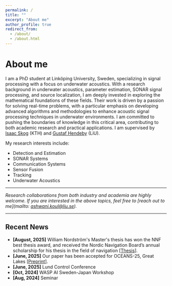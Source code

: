 ```yaml
---
permalink: /
title: ""
excerpt: "About me"
author_profile: true
redirect_from: 
  - /about/
  - /about.html
---
```

# <i class="fa fa-cog fa-fw"></i> About me #
I am a PhD student at Linköping University, Sweden, specializing in signal processing with a focus on underwater acoustics. With a research background in underwater acoustics, parameter estimation, SONAR signal processing, and source localization, I am deeply invested in exploring the mathematical foundations of these fields. Their work is driven by a passion for solving real-time problems, with a particular emphasis on developing advanced algorithms and methodologies to enhance acoustic signal processing techniques in underwater environments. I am committed to pushing the boundaries of knowledge in this critical area, contributing to both academic research and practical applications. I am supervised by [Isaac Skog](https://www.kth.se/profile/skog?l=sv) (KTH) and [Gustaf Hendeby](https://www.hendeby.se/) (LiU).


My research interests include:

* Detection and Estimation
* SONAR Systems
* Communication Systems
* Sensor Fusion
* Tracking
* Underwater Acoustics

---
_Research collaborations from both industry and academia are highly welcome. If you are interested in the above topics, feel free to [reach out to me](mailto: ashwani.koul@liu.se)._

---

## <i class="fa fa-fw fa-rss "></i> Recent News ##

<ul style="width: auto; height: 300px; overflow: auto">
  <li> <b>[August, 2025]</b> William Nordström's Master's thesis has won the NNF best thesis award, and received the Nordic Navigation Board’s annual scholarship for his thesis in the field of navigation [<a href="https://lnkd.in/dThc2yUx ">Thesis</a>].
   <li> <b>[June, 2025]</b> Our paper has been accepted for OCEANS-25, Great Lakes [<a href="https://arxiv.org/abs/2506.13330/">Preprint</a>].
    <li> <b>[June, 2025]</b> Lund Control Conference </li>
   <li> <b>[Oct, 2024]</b> WASP AI Sweden-Japan Workshop </li>
   
   <li> <b>[Aug, 2024]</b> Seminar </li>

 

<div style="width: 300px; height: 300px; overflow: hidden; margin: 0 auto;">
  <script type="text/javascript" id="clustrmaps" src="//clustrmaps.com/map_v2.js?d=7Zd1y8OLRnC4AfA6L5-y3OzevUT5UBDFjys4SLMz_sI&cl=ffffff&w=a"></script>
</div>

